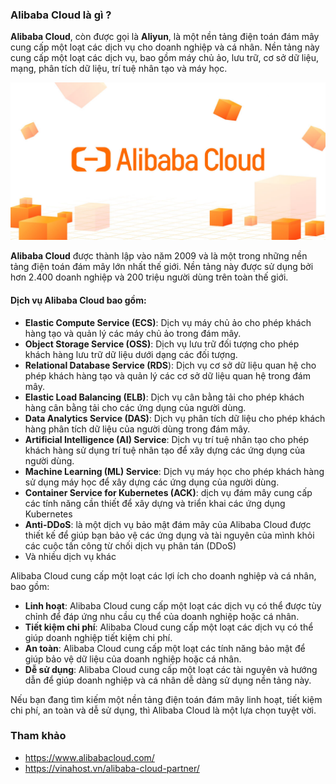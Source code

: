### Alibaba Cloud là gì ?

**Alibaba Cloud**, còn được gọi là **Aliyun**, là một nền tảng điện toán đám mây cung cấp một loạt các dịch vụ cho doanh nghiệp và cá nhân. Nền tảng này cung cấp một loạt các dịch vụ, bao gồm máy chủ ảo, lưu trữ, cơ sở dữ liệu, mạng, phân tích dữ liệu, trí tuệ nhân tạo và máy học.

![img](/Image/Alibaba-Cloud.png)

**Alibaba Cloud** được thành lập vào năm 2009 và là một trong những nền tảng điện toán đám mây lớn nhất thế giới. Nền tảng này được sử dụng bởi hơn 2.400 doanh nghiệp và 200 triệu người dùng trên toàn thế giới.

#### Dịch vụ Alibaba Cloud bao gồm:

- **Elastic Compute Service (ECS)**: Dịch vụ máy chủ ảo cho phép khách hàng tạo và quản lý các máy chủ ảo trong đám mây.
- **Object Storage Service (OSS)**: Dịch vụ lưu trữ đối tượng cho phép khách hàng lưu trữ dữ liệu dưới dạng các đối tượng.
- **Relational Database Service (RDS**): Dịch vụ cơ sở dữ liệu quan hệ cho phép khách hàng tạo và quản lý các cơ sở dữ liệu quan hệ trong đám mây.
- **Elastic Load Balancing (ELB)**: Dịch vụ cân bằng tải cho phép khách hàng cân bằng tải cho các ứng dụng của người dùng.
- **Data Analytics Service (DAS)**: Dịch vụ phân tích dữ liệu cho phép khách hàng phân tích dữ liệu của người dùng trong đám mây.
- **Artificial Intelligence (AI) Service**: Dịch vụ trí tuệ nhân tạo cho phép khách hàng sử dụng trí tuệ nhân tạo để xây dựng các ứng dụng của người dùng.
- **Machine Learning (ML) Service**: Dịch vụ máy học cho phép khách hàng sử dụng máy học để xây dựng các ứng dụng của người dùng.
- **Container Service for Kubernetes (ACK)**: dịch vụ đám mây cung cấp các tính năng cần thiết để xây dựng và triển khai các ứng dụng Kubernetes
- **Anti-DDoS**: là một dịch vụ bảo mật đám mây của Alibaba Cloud được thiết kế để giúp bạn bảo vệ các ứng dụng và tài nguyên của mình khỏi các cuộc tấn công từ chối dịch vụ phân tán (DDoS)
- Và nhiều dịch vụ khác

Alibaba Cloud cung cấp một loạt các lợi ích cho doanh nghiệp và cá nhân, bao gồm:

- **Linh hoạt**: Alibaba Cloud cung cấp một loạt các dịch vụ có thể được tùy chỉnh để đáp ứng nhu cầu cụ thể của doanh nghiệp hoặc cá nhân.
- **Tiết kiệm chi phí**: Alibaba Cloud cung cấp một loạt các dịch vụ có thể giúp doanh nghiệp tiết kiệm chi phí.
- **An toàn**: Alibaba Cloud cung cấp một loạt các tính năng bảo mật để giúp bảo vệ dữ liệu của doanh nghiệp hoặc cá nhân.
- **Dễ sử dụng**: Alibaba Cloud cung cấp một loạt các tài nguyên và hướng dẫn để giúp doanh nghiệp và cá nhân dễ dàng sử dụng nền tảng này.

Nếu bạn đang tìm kiếm một nền tảng điện toán đám mây linh hoạt, tiết kiệm chi phí, an toàn và dễ sử dụng, thì Alibaba Cloud là một lựa chọn tuyệt vời.

### Tham khảo
- https://www.alibabacloud.com/
- https://vinahost.vn/alibaba-cloud-partner/